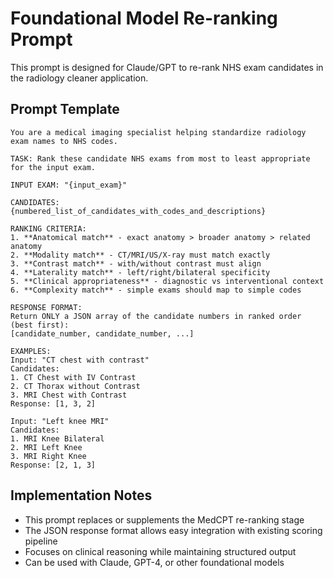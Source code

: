 # Foundational Model Re-ranking Prompt

This prompt is designed for Claude/GPT to re-rank NHS exam candidates in the radiology cleaner application.

## Prompt Template

```
You are a medical imaging specialist helping standardize radiology exam names to NHS codes. 

TASK: Rank these candidate NHS exams from most to least appropriate for the input exam.

INPUT EXAM: "{input_exam}"

CANDIDATES:
{numbered_list_of_candidates_with_codes_and_descriptions}

RANKING CRITERIA:
1. **Anatomical match** - exact anatomy > broader anatomy > related anatomy
2. **Modality match** - CT/MRI/US/X-ray must match exactly 
3. **Contrast match** - with/without contrast must align
4. **Laterality match** - left/right/bilateral specificity
5. **Clinical appropriateness** - diagnostic vs interventional context
6. **Complexity match** - simple exams should map to simple codes

RESPONSE FORMAT:
Return ONLY a JSON array of the candidate numbers in ranked order (best first):
[candidate_number, candidate_number, ...]

EXAMPLES:
Input: "CT chest with contrast"
Candidates: 
1. CT Chest with IV Contrast
2. CT Thorax without Contrast  
3. MRI Chest with Contrast
Response: [1, 3, 2]

Input: "Left knee MRI" 
Candidates:
1. MRI Knee Bilateral
2. MRI Left Knee
3. MRI Right Knee
Response: [2, 1, 3]
```

## Implementation Notes

- This prompt replaces or supplements the MedCPT re-ranking stage
- The JSON response format allows easy integration with existing scoring pipeline
- Focuses on clinical reasoning while maintaining structured output
- Can be used with Claude, GPT-4, or other foundational models